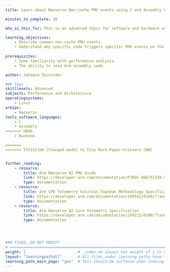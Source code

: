 ```yaml
---
title: Learn about Neoverse Non-cache PMU events using C and Assembly Language 

minutes_to_complete: 30

who_is_this_for: This is an advanced topic for software and hardware engineers to learn about why common non-cache PMU events occur.

learning_objectives: 
    - Describe common non-cache PMU events.
    - Understand why specific code triggers specific PMU events on the Neoverse N2 Core.
   
prerequisites:
    - Some familiarity with performance analysis.
    - The ability to read Arm assembly code.

author: Johanna Skinnider

### Tags
skilllevels: Advanced
subjects: Performance and Architecture
operatingsystems:
    - Linux
armips:
    - Neoverse
tools_software_languages:
    - C
    - Assembly
<<<<<<< HEAD
    - Runbook

=======
>>>>>>> 5f2151168 (Changed model to Tiny Rock–Paper–Scissors CNN)


further_reading:
    - resource:
        title: Arm Neoverse N2 PMU Guide
        link: https://developer.arm.com/documentation/PJDOC-466751330-590448/2-0/?lang=en
        type: documentation
    - resource:
        title: Arm CPU Telemetry Solution Topdown Methodology Specification 
        link: https://developer.arm.com/documentation/109542/0100/?lang=en
        type: documentation
    - resource:
        title: Arm Neoverse N2 Core Telemetry Specification 
        link: https://developer.arm.com/documentation/109215/0200/?lang=en
        type: documentation




### FIXED, DO NOT MODIFY
# ================================================================================
weight: 1                       # _index.md always has weight of 1 to order correctly
layout: "learningpathall"       # All files under learning paths have this same wrapper
learning_path_main_page: "yes"  # This should be surfaced when looking for related content. Only set for _index.md of learning path content.
---
```

